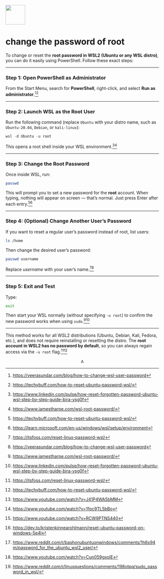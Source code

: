 <img src="https://r2cdn.perplexity.ai/pplx-full-logo-primary-dark%402x.png" style="height:64px;margin-right:32px"/>

# change the password of root

To change or reset the **root password in WSL2 (Ubuntu or any WSL distro)**, you can do it easily using PowerShell. Follow these exact steps:

***

### Step 1: Open PowerShell as Administrator

From the Start Menu, search for **PowerShell**, right-click, and select **Run as administrator**.[^1][^2]

***

### Step 2: Launch WSL as the Root User

Run the following command (replace `Ubuntu` with your distro name, such as `Ubuntu-20.04`, `Debian`, or `kali-linux`):

```powershell
wsl -d Ubuntu -u root
```

This opens a root shell inside your WSL environment.[^3][^4]

***

### Step 3: Change the Root Password

Once inside WSL, run:

```bash
passwd
```

This will prompt you to set a new password for the **root** account.
When typing, nothing will appear on screen — that’s normal. Just press Enter after each entry.[^2][^5]

***

### Step 4: (Optional) Change Another User’s Password

If you want to reset a regular user’s password instead of root, list users:

```bash
ls /home
```

Then change the desired user’s password:

```bash
passwd username
```

Replace *username* with your user’s name.[^6][^1]

***

### Step 5: Exit and Test

Type:

```bash
exit
```

Then start your WSL normally (without specifying `-u root`) to confirm the new password works when using `sudo`.[^4][^3]

***

This method works for all WSL2 distributions (Ubuntu, Debian, Kali, Fedora, etc.), and does not require reinstalling or resetting the distro. The **root account in WSL2 has no password by default**, so you can always regain access via the `-u root` flag.[^6][^2]
<span style="display:none">[^10][^11][^12][^13][^7][^8][^9]</span>

<div align="center">⁂</div>

[^1]: https://veerasundar.com/blog/how-to-change-wsl-user-password

[^2]: https://techybuff.com/how-to-reset-ubuntu-password-wsl/

[^3]: https://www.linkedin.com/pulse/how-reset-forgotten-password-ubuntu-wsl-step-by-step-guide-bira-ysg0f

[^4]: https://www.jamestharpe.com/wsl-root-password/

[^5]: https://learn.microsoft.com/en-us/windows/wsl/setup/environment

[^6]: https://itsfoss.com/reset-linux-password-wsl/

[^7]: https://www.reddit.com/r/bashonubuntuonwindows/comments/1h6x94m/password_for_the_ubuntu_wsl2_user/

[^8]: https://www.youtube.com/watch?v=Cun059gxoIE

[^9]: https://www.reddit.com/r/linuxquestions/comments/198otpq/sudo_password_in_wsl/

[^10]: https://www.youtube.com/watch?v=J41P4WA5bMM

[^11]: https://www.youtube.com/watch?v=1fpc9TL5bBo

[^12]: https://www.youtube.com/watch?v=RCW9PTNS440

[^13]: https://dev.to/kristenkinnearohlmann/reset-ubuntu-password-on-windows-5e4l

